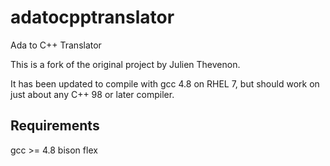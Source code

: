 # adatocpptranslator
Ada to C++ Translator

This is a fork of the original project by Julien Thevenon.

It has been updated to compile with gcc 4.8 on RHEL 7, but should work on just about any C++ 98 or later compiler.

## Requirements
gcc >= 4.8
bison
flex

